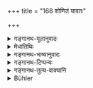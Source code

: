 +++
title = "168 शोणितं यावतः"

+++

<details><summary>गङ्गानथ-मूलानुवादः</summary>

As many particles of dust the blood takes up from the ground, during so many years is the blood-spiller devoured by others in the other world.—(168)
</details>

<details><summary>मेधातिथिः</summary>

ईषत्प्रहारे पूर्वफलम् । अधिके तु **पांसवो** रजांसि धूल्यवयवास् तान् **यावन्तो** यत्परिमाणान् **गृह्णाति** संहन्ति ब्राह्मणाङ्गच्युतं भूमिपतितं लोहितम्, **तावतो ऽब्दांस्** तावन्ति वर्षाण्य् **अमुत्र** परलोके **ऽद्यते** श्वशृगालैर् यः **शोषितस्योत्पादकः** प्रहर्ता ॥ ४.१६८ ॥
</details>

<details><summary>गङ्गानथ-भाष्यानुवादः</summary>

The result mentioned in the preceding verse accrues in the case of light hurt; when, however, the hurt is serious,—‘*as many particles of dust are taken up*’—coagulated—by the blood falling from the Brāhmaṇa’s body, on the ground;—‘*during so many years*’—‘*in the other world*’—The ‘*blood-spiller*’—the man who struck—‘*is devoured*’ by dogs and jackals.—(168).
</details>

<details><summary>गङ्गानथ-टिप्पन्यः</summary>

*Cf*. 11.208.

This verse is quoted in *Aparārka* (p. 223).
</details>

<details><summary>गङ्गानथ-तुल्य-वाक्यानि</summary>

**(verses 4.167-168)  
**

See Comparative notes for [Verse 4.167].
</details>

<details><summary>Bühler</summary>

168	As many particles of dust as the blood takes up from the ground, during so many years the spiller of the blood will be devoured by other (animals) in the next world.
</details>
